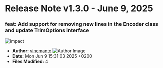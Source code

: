 # Release Note v1.3.0 - June 9, 2025


### feat: Add support for removing new lines in the Encoder class and update TrimOptions interface

![impact](https://img.shields.io/badge/impact-medium-yellow?style=flat-square)
- **Author:** [vincmanto](https://github.com/vincmanto) ![Author Image](https://avatars.githubusercontent.com/vincmanto?size=40)
- **Date:** Mon Jun 9 15:31:03 2025 +0200
- **Files Modified:** 4
    
